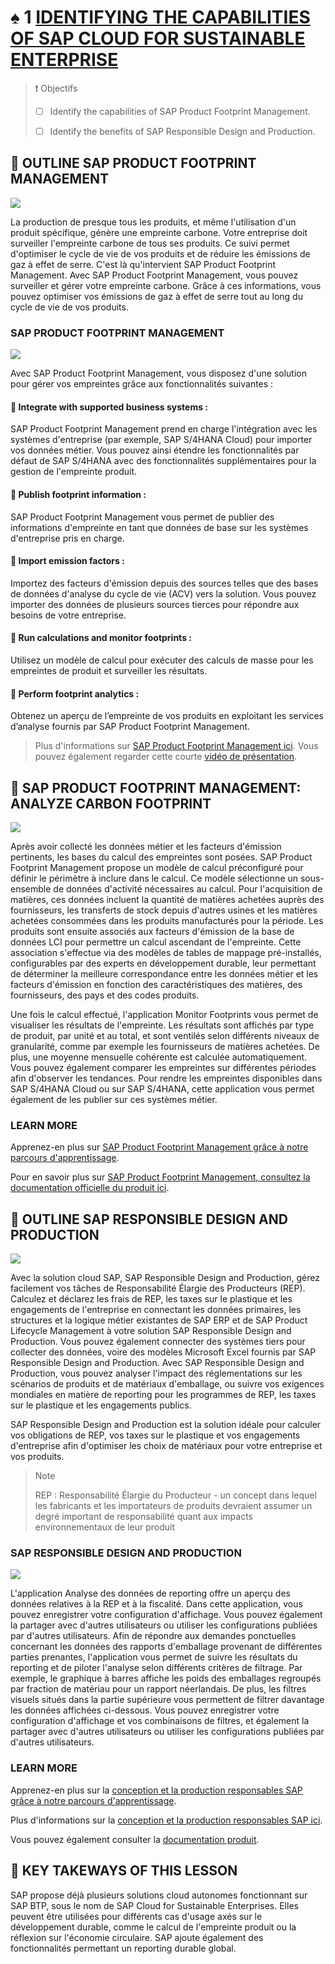 # ♠ 1 [IDENTIFYING THE CAPABILITIES OF SAP CLOUD FOR SUSTAINABLE ENTERPRISE](https://learning.sap.com/learning-journeys/discover-sap-business-technology-platform/identifying-the-capabilities-of-sap-cloud-for-sustainable-enterprises_df8ec75c-9e0a-435c-b0d1-5dbba6fe5e53)

> :exclamation: Objectifs
>
> - [ ] Identify the capabilities of SAP Product Footprint Management.
>
> - [ ] Identify the benefits of SAP Responsible Design and Production.

## :closed_book: OUTLINE SAP PRODUCT FOOTPRINT MANAGEMENT

![](./RESSOURCES/PFM_Usecase.png)

La production de presque tous les produits, et même l'utilisation d'un produit spécifique, génère une empreinte carbone. Votre entreprise doit surveiller l'empreinte carbone de tous ses produits. Ce suivi permet d'optimiser le cycle de vie de vos produits et de réduire les émissions de gaz à effet de serre. C'est là qu'intervient SAP Product Footprint Management. Avec SAP Product Footprint Management, vous pouvez surveiller et gérer votre empreinte carbone. Grâce à ces informations, vous pouvez optimiser vos émissions de gaz à effet de serre tout au long du cycle de vie de vos produits.

### SAP PRODUCT FOOTPRINT MANAGEMENT

![](./RESSOURCES/PFM_Overview.png)

Avec SAP Product Footprint Management, vous disposez d'une solution pour gérer vos empreintes grâce aux fonctionnalités suivantes :

#### :small_red_triangle_down: Integrate with supported business systems :

SAP Product Footprint Management prend en charge l'intégration avec les systèmes d'entreprise (par exemple, SAP S/4HANA Cloud) pour importer vos données métier. Vous pouvez ainsi étendre les fonctionnalités par défaut de SAP S/4HANA avec des fonctionnalités supplémentaires pour la gestion de l'empreinte produit.

#### :small_red_triangle_down: Publish footprint information :

SAP Product Footprint Management vous permet de publier des informations d'empreinte en tant que données de base sur les systèmes d'entreprise pris en charge.

#### :small_red_triangle_down: Import emission factors :

Importez des facteurs d'émission depuis des sources telles que des bases de données d'analyse du cycle de vie (ACV) vers la solution. Vous pouvez importer des données de plusieurs sources tierces pour répondre aux besoins de votre entreprise.

#### :small_red_triangle_down: Run calculations and monitor footprints :

Utilisez un modèle de calcul pour exécuter des calculs de masse pour les empreintes de produit et surveiller les résultats.

#### :small_red_triangle_down: Perform footprint analytics :

Obtenez un aperçu de l’empreinte de vos produits en exploitant les services d’analyse fournis par SAP Product Footprint Management.

> Plus d'informations sur [SAP Product Footprint Management ici](https://www.sap.com/products/product-footprint-management.html#:~:text=SAP%20Product%20Footprint%20Management%20is,internal%20product%20and%20process%20optimization.). Vous pouvez également regarder cette courte [vidéo de présentation](https://www.youtube.com/watch?v=xtMaubgYT_0).

## :closed_book: SAP PRODUCT FOOTPRINT MANAGEMENT: ANALYZE CARBON FOOTPRINT

![](./RESSOURCES/PFM_Screenshot.png)

Après avoir collecté les données métier et les facteurs d'émission pertinents, les bases du calcul des empreintes sont posées. SAP Product Footprint Management propose un modèle de calcul préconfiguré pour définir le périmètre à inclure dans le calcul. Ce modèle sélectionne un sous-ensemble de données d'activité nécessaires au calcul. Pour l'acquisition de matières, ces données incluent la quantité de matières achetées auprès des fournisseurs, les transferts de stock depuis d'autres usines et les matières achetées consommées dans les produits manufacturés pour la période. Les produits sont ensuite associés aux facteurs d'émission de la base de données LCI pour permettre un calcul ascendant de l'empreinte. Cette association s'effectue via des modèles de tables de mappage pré-installés, configurables par des experts en développement durable, leur permettant de déterminer la meilleure correspondance entre les données métier et les facteurs d'émission en fonction des caractéristiques des matières, des fournisseurs, des pays et des codes produits.

Une fois le calcul effectué, l'application Monitor Footprints vous permet de visualiser les résultats de l'empreinte. Les résultats sont affichés par type de produit, par unité et au total, et sont ventilés selon différents niveaux de granularité, comme par exemple les fournisseurs de matières achetées. De plus, une moyenne mensuelle cohérente est calculée automatiquement. Vous pouvez également comparer les empreintes sur différentes périodes afin d'observer les tendances. Pour rendre les empreintes disponibles dans SAP S/4HANA Cloud ou sur SAP S/4HANA, cette application vous permet également de les publier sur ces systèmes métier.

### LEARN MORE

Apprenez-en plus sur [SAP Product Footprint Management grâce à notre parcours d'apprentissage](https://learning.sap.com/learning-journey/taking-action-on-climate-change-with-sap-sustainability-footprint-management).

Pour en savoir plus sur [SAP Product Footprint Management, consultez la documentation officielle du produit ici](https://help.sap.com/docs/SAP_BTP_PFM?locale=en-US).

## :closed_book: OUTLINE SAP RESPONSIBLE DESIGN AND PRODUCTION

![](./RESSOURCES/RDP_Overview.png)

Avec la solution cloud SAP, SAP Responsible Design and Production, gérez facilement vos tâches de Responsabilité Élargie des Producteurs (REP). Calculez et déclarez les frais de REP, les taxes sur le plastique et les engagements de l'entreprise en connectant les données primaires, les structures et la logique métier existantes de SAP ERP et de SAP Product Lifecycle Management à votre solution SAP Responsible Design and Production. Vous pouvez également connecter des systèmes tiers pour collecter des données, voire des modèles Microsoft Excel fournis par SAP Responsible Design and Production. Avec SAP Responsible Design and Production, vous pouvez analyser l'impact des réglementations sur les scénarios de produits et de matériaux d'emballage, ou suivre vos exigences mondiales en matière de reporting pour les programmes de REP, les taxes sur le plastique et les engagements publics.

SAP Responsible Design and Production est la solution idéale pour calculer vos obligations de REP, vos taxes sur le plastique et vos engagements d'entreprise afin d'optimiser les choix de matériaux pour votre entreprise et vos produits.

> Note
>
> REP : Responsabilité Élargie du Producteur - un concept dans lequel les fabricants et les importateurs de produits devraient assumer un degré important de responsabilité quant aux impacts environnementaux de leur produit

### SAP RESPONSIBLE DESIGN AND PRODUCTION

![](./RESSOURCES/RDP_Screenshot.png)

L'application Analyse des données de reporting offre un aperçu des données relatives à la REP et à la fiscalité. Dans cette application, vous pouvez enregistrer votre configuration d'affichage. Vous pouvez également la partager avec d'autres utilisateurs ou utiliser les configurations publiées par d'autres utilisateurs. Afin de répondre aux demandes ponctuelles concernant les données des rapports d'emballage provenant de différentes parties prenantes, l'application vous permet de suivre les résultats du reporting et de piloter l'analyse selon différents critères de filtrage. Par exemple, le graphique à barres affiche les poids des emballages regroupés par fraction de matériau pour un rapport néerlandais. De plus, les filtres visuels situés dans la partie supérieure vous permettent de filtrer davantage les données affichées ci-dessous. Vous pouvez enregistrer votre configuration d'affichage et vos combinaisons de filtres, et également la partager avec d'autres utilisateurs ou utiliser les configurations publiées par d'autres utilisateurs.

### LEARN MORE

Apprenez-en plus sur la [conception et la production responsables SAP grâce à notre parcours d'apprentissage](https://learning.sap.com/learning-journey/responsible-design-and-production-for-the-circular-economy).

Plus d'informations sur la [conception et la production responsables SAP ici](https://www.sap.com/products/responsible-design-and-production.html).

Vous pouvez également consulter la [documentation produit](https://help.sap.com/docs/SAP_RESPONSIBLE_DESIGN_AND_PRODUCTION/01d581e7150c42f59b5234a76f5e8d2d/ebc5d85b618f492790229b23156b771d.html?locale=en-US).

## :closed_book: KEY TAKEWAYS OF THIS LESSON

SAP propose déjà plusieurs solutions cloud autonomes fonctionnant sur SAP BTP, sous le nom de SAP Cloud for Sustainable Enterprises. Elles peuvent être utilisées pour différents cas d'usage axés sur le développement durable, comme le calcul de l'empreinte produit ou la réflexion sur l'économie circulaire. SAP ajoute également des fonctionnalités permettant un reporting durable global.
